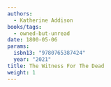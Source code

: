 ```yaml
---
authors:
  - Katherine Addison
books/tags:
  - owned-but-unread
date: 1800-05-06
params:
  isbn13: "9780765387424"
  year: "2021"
title: The Witness For The Dead
weight: 1
---
```


<!--more-->
